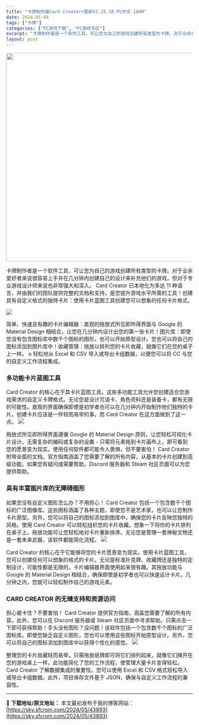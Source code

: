 ```yaml
---
title: "卡牌制作器Card Creator+更新V2.15.10 PC中文 184M"
date: 2024-05-04
tags: ["卡牌"]
categories: ["PC游戏下载", "PC游戏专区"]
excerpt: "卡牌制作者是一个软件工具，可让您为自己的游戏创建所有类型的卡牌。对于业余爱好者来说很容易上手并在几分钟内创建自己的设计来补充他们的游戏，但对于专业游戏设计师来说也非常强大和深入。 Card Creator 已本地化为多达 11 种语言，并由我们的团队提供完整的文档和支持，是您提升游戏水平所需的工具！&hellip;"
layout: post
---
```


<img class="aligncenter size-full wp-image-43877" src="https://sky.sfcrom.com/wp-content/uploads/2024/05/20240504172047-3d549.jpeg" alt="" width="1000" height="562" />

卡牌制作者是一个软件工具，可让您为自己的游戏创建所有类型的卡牌。对于业余爱好者来说很容易上手并在几分钟内创建自己的设计来补充他们的游戏，但对于专业游戏设计师来说也非常强大和深入。 Card Creator 已本地化为多达 11 种语言，并由我们的团队提供完整的文档和支持，是您提升游戏水平所需的工具！创建具有自定义格式的独特卡片：使用卡片蓝图工具创建您可以想象的任何卡片格式。

<img src="https://sky.sfcrom.com/wp-content/uploads/2024/05/20240504172054-b0b54.jpeg" />

简单、快速且有趣的卡片编辑器：直观的拖放式所见即所得界面与 Google 的 Material Design 相结合，让您在几分钟内设计出您的第一张卡片！图片库：即使您没有包含图标库中数千个图标的图形，也可以开始原型设计。您也可以将自己的图标添加到图片库中！收藏管理：拖放以排列您的卡片收藏，就像它们在您的桌子上一样。 o 轻松地从 Excel 和 CSV 导入或导出卡组数据，以便您可以将 CC 与您的自定义工作流程集成。
<h3>多功能卡片蓝图工具</h3>
Card Creator 的核心在于其卡片蓝图工具。这些多功能工具允许您创建适合您游戏需求的自定义卡牌格式。无论您是设计咒语卡、角色资料还是装备卡，都有无限的可能性。直观的界面确保即使是初学者也可以在几分钟内开始制作他们独特的卡片。创建卡片应该是一件轻而易举的事，而 Card Creator 在这方面做到了这一点。

<img src="https://sky.sfcrom.com/wp-content/uploads/2024/05/20240504172056-b1ca6.jpeg" />

拖放式所见即所得界面遵循 Google 的 Material Design 原则，让您轻松可视化卡片设计。无需复杂的编码或复杂的设置 - 只需将元素拖到卡片画布上，即可看到您的愿景变为现实。使用任何软件都可能令人畏惧，但不要害怕！ Card Creator 附带全面的文档。官方指南涵盖了您需要了解的所有内容，从基本的卡片创建到高级功能。如果您有疑问或需要帮助，Discord 服务器和 Steam 社区页面可以为您提供帮助。
<h3>具有丰富图片库的无障碍图形</h3>
如果您没有自定义图形怎么办？不用担心！ Card Creator 包括一个包含数千个图标的广泛图像库。这些图标涵盖了各种主题，即使您不是艺术家，也可以让您制作卡片原型。另外，您可以将自己的图标添加到图库中，确保您的卡片反映您独特的风格。使用 Card Creator 可以轻松组织您的卡片收藏。想象一下将你的卡片排列在桌子上。拖放功能可让您轻松地对卡片重新排序。无论您是管理一套神秘文物还是一套未来武器，该软件都能简化流程。

<img src="https://sky.sfcrom.com/wp-content/uploads/2024/05/20240504172059-c326b.jpeg" />

Card Creator 的核心在于它能够将您的卡片愿景变为现实。使用卡片蓝图工具，您可以创建任何可以想象的格式的卡片。无论是标准扑克牌、收藏牌还是独特的定制设计，可能性都是无限的。卡片编辑器界面使用起来很有趣。其拖放功能与 Google 的 Material Design 相结合，确保即使是初学者也可以快速设计卡片。几分钟之内，您就可以轻松制作自己的游戏元素。
<h3>CARD CREATOR 的无缝支持和资源访问</h3>
担心被卡住？不要害怕！ Card Creator 提供官方指南，涵盖您需要了解的所有内容。此外，您可以在 Discord 服务器或 Steam 社区页面中寻求帮助。只需点击一下即可获得帮助！手头没有图形？没问题！该软件包括一个包含数千个图标的广泛图标库。即使您缺乏自定义图形，您也可以使用这些图标开始原型设计。另外，您可以将自己的图标添加到图库中以获得个性化的感觉。

<img src="https://sky.sfcrom.com/wp-content/uploads/2024/05/20240504172059-391cc.jpeg" />

整理您的卡片收藏轻而易举。只需拖放纸牌即可将它们排列起来，就像它们摊开在您的游戏桌上一样。此功能简化了您的工作流程，使管理大量卡片变得轻松。 Card Creator 了解数据集成的重要性。您可以使用 Excel 和 CSV 格式轻松导入或导出卡组数据。此外，项目保存文件基于 JSON，确保与自定义工作流程的兼容性。

---
📖 **下载地址/原文地址：** 本文最初发布于我的博客网站：[https://sky.sfcrom.com/2024/05/43893](https://sky.sfcrom.com/2024/05/43893)
